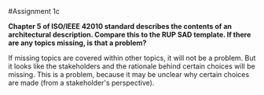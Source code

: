 #Assignment 1c

**Chapter 5 of ISO/IEEE 42010 standard describes the contents of an architectural description. Compare this
to the RUP SAD template. If there are any topics missing, is that a problem?**

If missing topics are covered within other topics, it will not be a problem. But it looks like the stakeholders and the rationale behind certain choices will be missing. This is a problem, because it may be unclear why certain choices are made (from a stakeholder's perspective).
